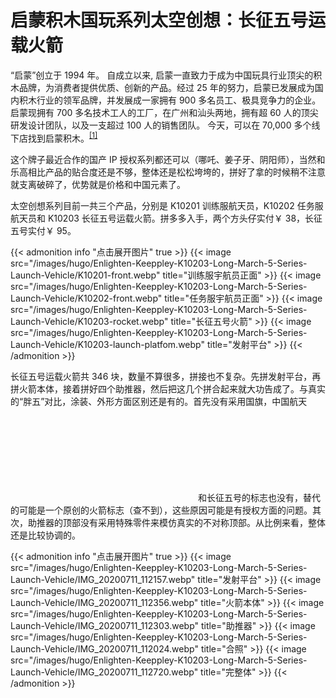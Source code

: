 # 启蒙积木国玩系列太空创想：长征五号运载火箭


“启蒙”创立于 1994 年。 自成立以来, 启蒙一直致力于成为中国玩具行业顶尖的积木品牌，为消费者提供优质、创新的产品。经过 25 年的努力，启蒙已发展成为国内积木行业的领军品牌，并发展成一家拥有 900 多名员工、极具竞争力的企业。 启蒙现拥有 700 多名技术工人的工厂，在广州和汕头两地，拥有超 60 人的顶尖研发设计团队，以及一支超过 100 人的销售团队。 今天，可以在 70,000 多个线下店找到启蒙积木。<sup>[[1]](http://www.qmjm.com/index.php?g=Home&m=Index&a=about&page=strength&l=cn)</sup>

<!--more-->

这个牌子最近合作的国产 IP 授权系列都还可以（哪吒、姜子牙、阴阳师），当然和乐高相比产品的贴合度还是不够，整体还是松松垮垮的，拼好了拿的时候稍不注意就支离破碎了，优势就是价格和中国元素了。

太空创想系列目前一共三个产品，分别是 K10201 训练服航天员，K10202 任务服航天员和 K10203 长征五号运载火箭。拼多多入手，两个方头仔实付￥ 38，长征五号实付￥ 95。

{{< admonition info "点击展开图片" true >}}
{{< image src="/images/hugo/Enlighten-Keeppley-K10203-Long-March-5-Series-Launch-Vehicle/K10201-front.webp" title="训练服宇航员正面" >}}
{{< image src="/images/hugo/Enlighten-Keeppley-K10203-Long-March-5-Series-Launch-Vehicle/K10202-front.webp" title="任务服宇航员正面" >}}
{{< image src="/images/hugo/Enlighten-Keeppley-K10203-Long-March-5-Series-Launch-Vehicle/K10203-rocket.webp" title="长征五号火箭" >}}
{{< image src="/images/hugo/Enlighten-Keeppley-K10203-Long-March-5-Series-Launch-Vehicle/K10203-launch-platfom.webp" title="发射平台" >}}
{{< /admonition >}}

长征五号运载火箭共 346 块，数量不算很多，拼接也不复杂。先拼发射平台，再拼火箭本体，接着拼好四个助推器，然后把这几个拼合起来就大功告成了。与真实的“胖五”对比，涂装、外形方面区别还是有的。首先没有采用国旗，中国航天<svg class="icon" aria-hidden="true"><use xlink:href="#icon-CASCICON"></use></svg>和长征五号的标志也没有，替代的可能是一个原创的火箭标志（查不到），这些原因可能是有授权方面的问题。其次，助推器的顶部没有采用特殊零件来模仿真实的不对称顶部。从比例来看，整体还是比较协调的。

{{< admonition info "点击展开图片" true >}}
{{< image src="/images/hugo/Enlighten-Keeppley-K10203-Long-March-5-Series-Launch-Vehicle/IMG_20200711_112157.webp" title="发射平台" >}}
{{< image src="/images/hugo/Enlighten-Keeppley-K10203-Long-March-5-Series-Launch-Vehicle/IMG_20200711_112356.webp" title="火箭本体" >}}
{{< image src="/images/hugo/Enlighten-Keeppley-K10203-Long-March-5-Series-Launch-Vehicle/IMG_20200711_112303.webp" title="助推器" >}}
{{< image src="/images/hugo/Enlighten-Keeppley-K10203-Long-March-5-Series-Launch-Vehicle/IMG_20200711_112024.webp" title="合照" >}}
{{< image src="/images/hugo/Enlighten-Keeppley-K10203-Long-March-5-Series-Launch-Vehicle/IMG_20200711_112720.webp" title="完整体" >}}
{{< /admonition >}}

